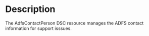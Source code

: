# Description

The AdfsContactPerson DSC resource manages the ADFS contact information for support isssues.
